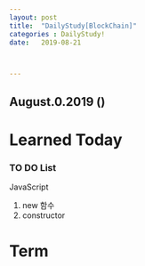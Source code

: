 ```yaml
---
layout: post
title:  "DailyStudy[BlockChain]"
categories : DailyStudy!
date:   2019-08-21



---
```




## August.0.2019  ()

# **Learned Today** 







### TO DO List

JavaScript  

1.  new 함수
2. constructor

# **Term**

